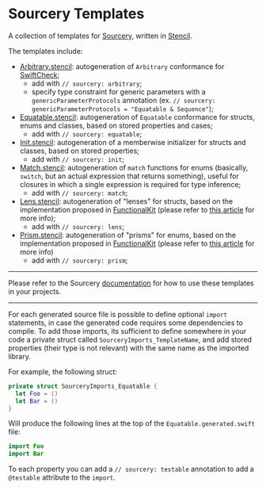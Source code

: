 # Sourcery Templates

A collection of templates for [Sourcery](https://github.com/krzysztofzablocki/Sourcery), written in [Stencil](https://github.com/kylef/Stencil).

The templates include:

- [Arbitrary.stencil](Arbitrary.stencil): autogeneration of `Arbitrary` conformance for [SwiftCheck](https://github.com/typelift/SwiftCheck);
  - add with `// sourcery: arbitrary`;
  - specify type constraint for generic parameters with a `genericParameterProtocols` annotation (ex. `// sourcery: genericParameterProtocols = "Equatable & Sequence"`);
- [Equatable.stencil](Equatable.stencil): autogeneration of `Equatable` conformance for structs, enums and classes, based on stored properties and cases;
  - add with `// sourcery: equatable`;
- [Init.stencil](Init.stencil): autogeneration of a memberwise initializer for structs and classes, based on stored properties;
  - add with `// sourcery: init`;
- [Match.stencil](Match.stencil): autogeneration of `match` functions for enums (basically, `switch`, but an actual expression that returns something), useful for closures in which a single expression is required for type inference;
  - add with `// sourcery: match`;
- [Lens.stencil](Lens.stencil): autogeneration of "lenses" for structs, based on the implementation proposed in [FunctionalKit](https://github.com/facile-it/FunctionalKit) (please refer to [this article](https://broomburgo.github.io/fun-ios/post/lenses-and-prisms-in-swift-a-pragmatic-approach/) for more info);
  - add with `// sourcery: lens`;
- [Prism.stencil](Prism.stencil): autogeneration of "prisms" for enums, based on the implementation proposed in [FunctionalKit](https://github.com/facile-it/FunctionalKit) (please refer to [this article](https://broomburgo.github.io/fun-ios/post/lenses-and-prisms-in-swift-a-pragmatic-approach/) for more info)
  - add with `// sourcery: prism`;

------

Please refer to the Sourcery [documentation](https://cdn.rawgit.com/krzysztofzablocki/Sourcery/master/docs/index.html) for how to use these templates in your projects.

------

For each generated source file is possible to define optional `import` statements, in case the generated code requires some dependencies to compile. To add those imports, its sufficient to define somewhere in your code a private struct called `SourceryImports_TemplateName`, and add stored properties (their type is not relevant) with the same name as the imported library.

For example, the following struct:

```swift
private struct SourceryImports_Equatable {
  let Foo = ()
  let Bar = ()
}
```

Will produce the following lines at the top of the `Equatable.generated.swift` file:

```swift
import Foo
import Bar
```

To each property you can add a `// sourcery: testable` annotation to add a `@testable` attribute to the `import`.
